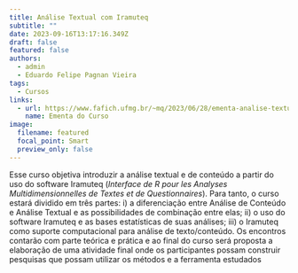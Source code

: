```yaml
---
title: Análise Textual com Iramuteq
subtitle: ""
date: 2023-09-16T13:17:16.349Z
draft: false
featured: false
authors:
  - admin
  - Eduardo Felipe Pagnan Vieira
tags:
  - Cursos
links:
  - url: https://www.fafich.ufmg.br/~mq/2023/06/28/ementa-analise-textual-com-iramuteq/
    name: Ementa do Curso
image:
  filename: featured
  focal_point: Smart
  preview_only: false
---
```

<!--StartFragment-->

Esse curso objetiva introduzir a análise textual e de conteúdo a partir do uso do software Iramuteq (*Interface de R pour les Analyses Multidimensionnelles de Textes et de Questionnaires*). Para tanto, o curso estará dividido em três partes: i) a diferenciação entre Análise de Conteúdo e Análise Textual e as possibilidades de combinação entre elas; ii) o uso do software Iramuteq e as bases estatísticas de suas análises; iii) o Iramuteq como suporte computacional para análise de texto/conteúdo. Os encontros contarão com parte teórica e prática e ao final do curso será proposta a elaboração de uma atividade final onde os participantes possam construir pesquisas que possam utilizar os métodos e a ferramenta estudados

<!--EndFragment-->